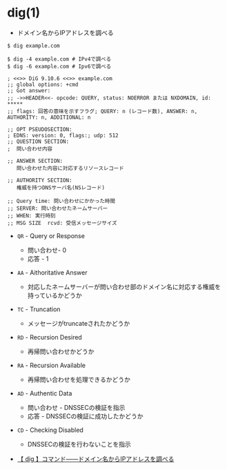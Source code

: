 # dig(1)
- ドメイン名からIPアドレスを調べる

```
$ dig example.com

$ dig -4 example.com # IPv4で調べる
$ dig -6 example.com # Ipv6で調べる
```

```
; <<>> DiG 9.10.6 <<>> example.com
;; global options: +cmd
;; Got answer:
;; ->>HEADER<<- opcode: QUERY, status: NOERROR または NXDOMAIN, id: *****
;; flags: 回答の意味を示すフラグ; QUERY: n (レコード数), ANSWER: n, AUTHORITY: n, ADDITIONAL: n

;; OPT PSEUDOSECTION:
; EDNS: version: 0, flags:; udp: 512
;; QUESTION SECTION:
;  問い合わせ内容

;; ANSWER SECTION:
   問い合わせた内容に対応するリソースレコード

;; AUTHORITY SECTION:
   権威を持つDNSサーバ名(NSレコード)

;; Query time: 問い合わせにかかった時間
;; SERVER: 問い合わせたネームサーバー
;; WHEN: 実行時刻
;; MSG SIZE  rcvd: 受信メッセージサイズ
```

- `QR` - Query or Response
  - 問い合わせ- 0
  - 応答 - 1
- `AA` - Aithoritative Answer
  - 対応したネームサーバーが問い合わせ部のドメイン名に対応する権威を持っているかどうか
- `TC` - Truncation

  - メッセージがtruncateされたかどうか
- `RD` - Recursion Desired
  - 再帰問い合わせかどうか
- `RA` - Recursion Available
  - 再帰問い合わせを処理できるかどうか
- `AD` - Authentic Data
  - 問い合わせ - DNSSECの検証を指示
  - 応答 - DNSSECの検証に成功したかどうか
- `CD` - Checking Disabled
  - DNSSECの検証を行わないことを指示

- [【 dig 】コマンド――ドメイン名からIPアドレスを調べる](https://atmarkit.itmedia.co.jp/ait/articles/1711/09/news020.html)

